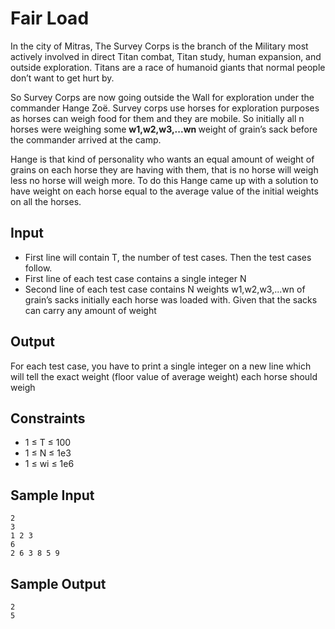 # Fair Load

In the city of Mitras, The Survey Corps is the branch of the Military most actively involved in direct Titan combat, Titan study, human expansion, and outside exploration. Titans are a race of humanoid giants that normal people don’t want to get hurt by.

So Survey Corps are now going outside the Wall for exploration under the commander Hange Zoë. Survey corps use horses for exploration purposes as horses can weigh food for them and they are mobile. So initially all n horses were weighing some <b>w1,w2,w3,...wn </b>
weight of grain’s sack before the commander arrived at the camp.

Hange is that kind of personality who wants an equal amount of weight of grains on each horse they are having with them, that is no horse will weigh less no horse will weigh more. To do this Hange came up with a solution to have weight on each horse equal to the average value of the initial weights on all the horses.

## Input

- First line will contain T, the number of test cases. Then the test cases follow.
- First line of each test case contains a single integer N
- Second line of each test case contains N weights w1,w2,w3,...wn
  of grain’s sacks initially each horse was loaded with. Given that the sacks can carry any amount of weight

## Output

For each test case, you have to print a single integer on a new line which will tell the exact weight (floor value of average weight) each horse should weigh

## Constraints

- 1 ≤ T ≤ 100
- 1 ≤ N ≤ 1e3
- 1 ≤ wi ≤ 1e6

## Sample Input

```
2
3
1 2 3
6
2 6 3 8 5 9
```

## Sample Output

```
2
5
```
